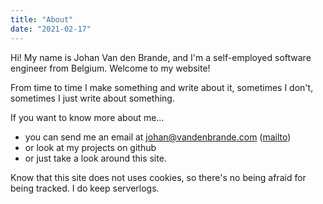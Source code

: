 ```yaml
---
title: "About"
date: "2021-02-17"
---
```


Hi! My name is Johan Van den Brande, and I'm a self-employed software engineer from Belgium. Welcome to my website!

From time to time I make something and write about it, sometimes I don't, sometimes I just write about something.

If you want to know more about me...

   * you can send me an email at johan@vandenbrande.com ([mailto](mailto:johan@vandenbrande.com))
   * or look at my projects on github 
   * or just take a look around this site.

Know that this site does not uses cookies, so there's no being afraid for being tracked. I do keep serverlogs.

